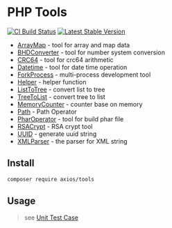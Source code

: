 # PHP Tools

[![CI Build Status](https://github.com/AxiosCros/php-tools/workflows/CI/badge.svg)](https://github.com/AxiosCros/php-tools/actions?query=workflow%3ACI)
[![Latest Stable Version](https://poser.pugx.org/axios/tools/v)](//packagist.org/packages/axios/tools)

- [ArrayMap](./src/ArrayMap.php) - tool for array and map data
- [BHDConverter](./src/BHDConverter.php) - tool for number system conversion
- [CRC64](./src/CRC64.php) - tool for crc64 arithmetic
- [Datetime](./src/Datetime.php) - tool for date time operation
- [ForkProcess](./src/ForkProcess.php) - multi-process development tool
- [Helper](./src/Helper.php) - helper function
- [ListToTree](./src/ListToTree.php) - convert list to tree
- [TreeToList]('./src/TreeToList.php') - convert tree to list
- [MemoryCounter](./src/MemoryCounter.php) - counter base on memory
- [Path](./src/Path.php) - Path Operator
- [PharOperator](./src/PharOperator.php) - tool for build phar file
- [RSACrypt](./src/RSACrypt.php) - RSA crypt tool
- [UUID](./src/UUID.php) - generate uuid string
- [XMLParser](./src/XMLParser.php) - the parser for XML string

## Install

```bash
composer require axios/tools
```

## Usage

> see [Unit Test Case](./tests/unit/)
